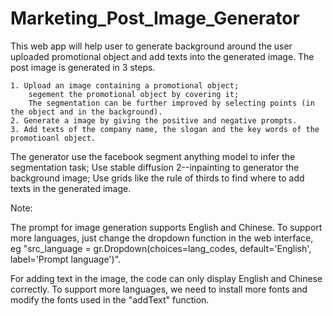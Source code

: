 # Marketing_Post_Image_Generator
This web app will help user to generate background around the user uploaded promotional object and add texts into the generated image.
The post image is generated in 3 steps.

    1. Upload an image containing a promotional object;
        segement the promotional object by covering it;
        The segmentation can be further improved by selecting points (in the object and in the background).
    2. Generate a image by giving the positive and negative prompts.
    3. Add texts of the company name, the slogan and the key words of the promotioanl object.

The generator use the facebook segment anything model to infer the segmentation task; Use stable diffusion 2--inpainting to generator the background image; Use grids like the rule of thirds to find where to add texts in the generated image.

Note: 

  The prompt for image generation supports English and Chinese. To support more languages, just change the dropdown function in the web interface, eg "src_language = gr.Dropdown(choices=lang_codes, default='English', label='Prompt language')".
  
  For adding text in the image, the code can only display English and Chinese correctly. To support more languages, we need to install more fonts and modify the fonts used in the "addText" function.
